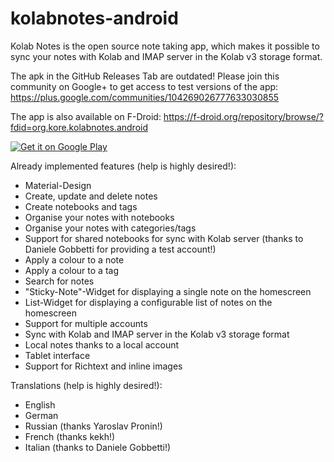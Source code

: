 # kolabnotes-android
Kolab Notes is the open source note taking app, which makes it possible to sync your notes with Kolab and IMAP server in the Kolab v3 storage format.

The apk in the GitHub Releases Tab are outdated! Please join this community on Google+ to get access to test versions of the app: https://plus.google.com/communities/104269026777633030855

The app is also available on F-Droid: https://f-droid.org/repository/browse/?fdid=org.kore.kolabnotes.android

<a href="https://play.google.com/store/apps/details?id=org.kore.kolabnotes.android">
  <img alt="Get it on Google Play"
       src="https://developer.android.com/images/brand/en_generic_rgb_wo_45.png" />
</a>

Already implemented features (help is highly desired!):
 * Material-Design
 * Create, update and delete notes
 * Create notebooks and tags
 * Organise your notes with notebooks
 * Organise your notes with categories/tags
 * Support for shared notebooks for sync with Kolab server (thanks to Daniele Gobbetti for providing a test account!)
 * Apply a colour to a note 
 * Apply a colour to a tag
 * Search for notes
 * "Sticky-Note"-Widget for displaying a single note on the homescreen
 * List-Widget for displaying a configurable list of notes on the homescreen
 * Support for multiple accounts
 * Sync with Kolab and IMAP server in the Kolab v3 storage format
 * Local notes thanks to a local account
 * Tablet interface
 * Support for Richtext and inline images

Translations (help is highly desired!):
 * English
 * German
 * Russian (thanks Yaroslav Pronin!)
 * French (thanks kekh!)
 * Italian (thanks to Daniele Gobbetti!)
